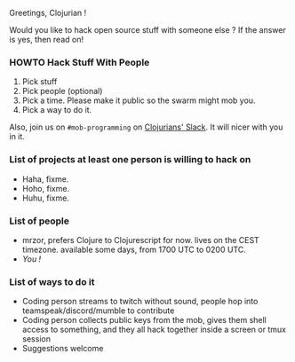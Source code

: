 Greetings, Clojurian !

Would you like to hack open source stuff with someone else ?
If the answer is yes, then read on!

### HOWTO Hack Stuff With People
1) Pick stuff
2) Pick people (optional)
3) Pick a time. Please make it public so the swarm might mob you.
4) Pick a way to do it.

Also, join us on `#mob-programming` on [Clojurians' Slack](https://clojurians.slack.com). It will nicer with you in it.

### List of projects at least one person is willing to hack on
- Haha, fixme.
- Hoho, fixme.
- Huhu, fixme.

### List of people

- mrzor, prefers Clojure to Clojurescript for now. lives on the CEST timezone. available some days, from 1700 UTC to 0200 UTC.
- _You !_

### List of ways to do it

- Coding person streams to twitch without sound, people hop into teamspeak/discord/mumble to contribute
- Coding person collects public keys from the mob, gives them shell access to something, and they all hack together inside a screen or tmux session
- Suggestions welcome
